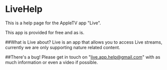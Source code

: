 # LiveHelp
This is a help page for the AppleTV app "Live". 

This app is provided for free and as is.

##What is Live about?
Live is an app that allows you to access Live streams, currently we are only supporting nature related content.

##There's a bug!
Please get in touch on "live.app.help@gmail.com" with as much information or even a video if possible.
